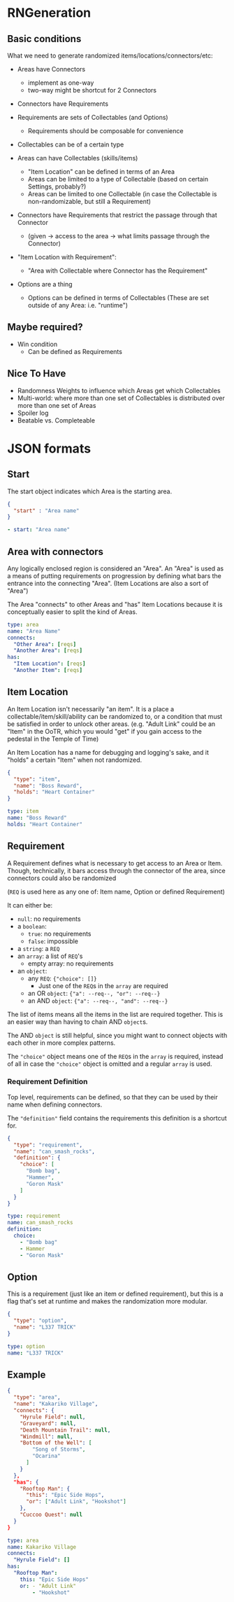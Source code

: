 # RNGeneration

## Basic conditions

What we need to generate randomized items/locations/connectors/etc:

* Areas have Connectors
	* implement as one-way
	* two-way might be shortcut for 2 Connectors
* Connectors have Requirements
* Requirements are sets of Collectables (and Options)
	* Requirements should be composable for convenience
* Collectables can be of a certain type
* Areas can have Collectables (skills/items)
	* "Item Location" can be defined in terms of an Area
	* Areas can be limited to a type of Collectable
	  (based on certain Settings, probably?)
	* Areas can be limited to one Collectable
	  (in case the Collectable is non-randomizable, but still a Requirement)
* Connectors have Requirements that restrict the passage through that Connector
	* (given -> access to the area -> what limits passage through the Connector)

* "Item Location with Requirement":
	* "Area with Collectable where Connector has the Requirement"

* Options are a thing
	* Options can be defined in terms of Collectables
	  (These are set outside of any Area: i.e. "runtime")

## Maybe required?

* Win condition
	* Can be defined as Requirements

## Nice To Have

* Randomness Weights to influence which Areas
  get which Collectables
* Multi-world: where more than one set of Collectables
  is distributed over more than one set of Areas
* Spoiler log
* Beatable vs. Completeable


# JSON formats

## Start

The start object indicates which Area is the starting area.

```json
{
  "start" : "Area name"
}
```

```yaml
- start: "Area name"
```

## Area with connectors

Any logically enclosed region is considered an "Area".
An "Area" is used as a means of putting requirements on
progression by defining what bars the entrance into the
connecting "Area". (Item Locations are also a sort of "Area")

The Area "connects" to other Areas and "has" Item Locations
because it is conceptually easier to split the kind of Areas.


```yaml
type: area
name: "Area Name"
connects:
  "Other Area": [reqs]
  "Another Area": [reqs]
has:
  "Item Location": [reqs]
  "Another Item": [reqs]
```

## Item Location

An Item Location isn't necessarily "an item".
It is a place a collectable/item/skill/ability can
be randomized to, or a condition that must be satisfied
in order to unlock other areas.
(e.g. "Adult Link" could be an "Item" in the OoTR,
which you would "get" if you gain access to the pedestal
in the Temple of Time)

An Item Location has a name for debugging and logging's
sake, and it "holds" a certain "Item" when not randomized.

```json
{
  "type": "item",
  "name": "Boss Reward",
  "holds": "Heart Container"
}
```

```yaml
type: item
name: "Boss Reward"
holds: "Heart Container"
```

## Requirement

A Requirement defines what is necessary to get
access to an Area or Item. Though, technically,
it bars access through the connector of the area,
since connectors could also be randomized

(`REQ` is used here as any one of: Item name,
Option or defined Requirement)

It can either be:

- `null`: no requirements
- a `boolean`:
    - `true`: no requirements
    - `false`: impossible
- a `string`: a `REQ`
- an `array`: a list of `REQ`'s
    - empty array: no requirements
- an `object`:
    - any `REQ`: `{"choice": []}`
        - Just one of the `REQ`s in the `array` are required
    - an OR `object`: `{"a": --req--, "or": --req--}`
    - an AND `object`: `{"a": --req--, "and": --req--}`

The list of items means all the items in the
list are required together. This is an easier way
than having to chain AND `object`s.

The AND `object` is still helpful, since you
might want to connect objects with each other in
more complex patterns.

The `"choice"` object means one of the `REQ`s in the
`array` is required, instead of all in case the
`"choice"` object is omitted and a regular `array`
is used.

### Requirement Definition

Top level, requirements can be defined, so that
they can be used by their name when defining connectors.

The `"definition"` field contains the requirements
this definition is a shortcut for.

```json
{
  "type": "requirement",
  "name": "can_smash_rocks",
  "definition": {
    "choice": [
      "Bomb bag",
      "Hammer",
      "Goron Mask"
    ]
  }
}
```

```yaml
type: requirement
name: can_smash_rocks
definition:
  choice:
    - "Bomb bag"
    - Hammer
    - "Goron Mask"
```

## Option

This is a requirement (just like an item or defined
requirement), but this is a flag that's set at runtime
and makes the randomization more modular.

```json
{
  "type": "option",
  "name": "L337 TRICK"
}
```

```yaml
type: option
name: "L337 TRICK"
```


## Example

```json
{
  "type": "area",
  "name": "Kakariko Village",
  "connects": {
    "Hyrule Field": null,
    "Graveyard": null,
    "Death Mountain Trail": null,
    "Windmill": null,
    "Bottom of the Well": [
        "Song of Storms",
        "Ocarina"
      ]
    }
  },
  "has": {
    "Rooftop Man": {
      "this": "Epic Side Hops",
      "or": ["Adult Link", "Hookshot"]
    },
    "Cuccoo Quest": null
  }
}
```

```yaml
type: area
name: Kakariko Village
connects:
  "Hyrule Field": []
has:
  "Rooftop Man":
    this: "Epic Side Hops"
    or: - "Adult Link"
        - "Hookshot"
```
